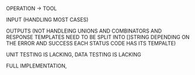 OPERATION -> TOOL

INPUT (HANDLING MOST CASES)

OUTPUTS (NOT HANDLEING UNIONS AND COMBINATORS AND RESPONSE TEMPLATES NEED TO BE SPLIT INTO []STRING DEPENDING ON THE ERROR AND SUCCESS EACH STATUS CODE HAS ITS TEMPALTE)

UNIT TESTING IS LACKING, DATA TESTING IS LACKING

FULL IMPLEMENTATION, 